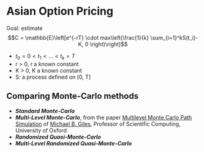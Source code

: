# Asian Option Pricing
Goal: estimate $$C = \mathbb{E}\left[e^{-rT} \cdot max\left(\frac{1}{k} \sum_{i=1}^kS(t_i)-K, 0 \right)\right]$$
- $t_0 = 0 < t_1 < ... < t_k = T$
- r > 0, r a known constant
- K > 0, K a known constant
- S: a process defined on [0, T]

## Comparing Monte-Carlo methods
- **_Standard Monte-Carlo_**
- **_Multi-Level Monte-Carlo_**, from the paper [Multilevel Monte Carlo Path Simulation](https://people.maths.ox.ac.uk/gilesm/files/OPRE_2008.pdf) of [Michael B. Giles](https://scholar.google.com/citations?user=Iehle6kAAAAJ&hl=en), Professor of Scientific Computing, University of Oxford
- **_Randomized Quasi-Monte-Carlo_**
- **_Multi-Level Randomized Quasi-Monte-Carlo_**
